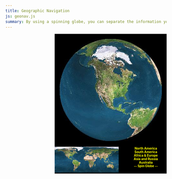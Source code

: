 ```yaml
---
title: Geographic Navigation
js: geonav.js
summary: By using a spinning globe, you can separate the information you have about the world into groups by continent.  Spinning globe is provided by JavaScript and a series of images.
---
```


<div style="background-color: black; width: 350px; float: right">
    <div style="text-align: center; padding: 15px">
        <IMG SRC="na.jpg" NAME="World" WIDTH="320"    ONLOAD="setTimeout('updateMap()', 20)" HEIGHT="320">
    </div>
    <div style="width: 200px; float: left">
        <IMG SRC="globe.gif" WIDTH="200" HEIGHT="81" USEMAP="#map1" BORDER="0">
        <MAP NAME="map1">
            <AREA SHAPE="POLY" COORDS="174,35,163,44,151,46,162,72,196,76,198,47" HREF="javascript:GoTo(4)">
            <AREA SHAPE="POLY" COORDS="126,0,141,45,163,40,183,18,196,15,196,2"    HREF="javascript:GoTo(3)">
            <AREA SHAPE="POLY" COORDS="136,35,124,4,105,3,93,13,87,30,93,47,103,53,110,74,124,67,136,53" HREF="javascript:GoTo(2)">
            <AREA SHAPE="POLY" COORDS="67,38,48,44,53,78,70,79,88,50,77,39" HREF="javascript:GoTo(1)">
            <AREA SHAPE="POLY" COORDS="92,1,88,12,65,34,45,44,23,24,4,19,1,1,92,1" HREF="javascript:GoTo(0)">
        </MAP>
    </div>
    <div style="width: 130px; float: right; text-align: center; font-size: 0.7em; font-weight: bold">
        <a href="javascript:GoTo(0)" style="color: yellow; text-decoration: none">North America</a><br>
        <a href="javascript:GoTo(1)" style="color: yellow; text-decoration: none">South America</a><br>
        <a href="javascript:GoTo(2)" style="color: yellow; text-decoration: none">Africa &amp; Europe</a><br>
        <a href="javascript:GoTo(3)" style="color: yellow; text-decoration: none">Asia and Russia</a><br>
        <a href="javascript:GoTo(4)" style="color: yellow; text-decoration: none">Australia</a><br>
        <a href="javascript:SpinGlobe()" style="color: yellow; text-decoration: none">-- Spin Globe --</a>
    </div>
    <div style="clear: both">
    </div>
</div>
<div id="geo_info_loading" style="display: none">
    <h1 align=center>Loading ...</h1>
    <p>Please wait for the world to revolve once so the world gets loaded.</p>
</div>
<div id="geo_info_na" style="display: none">
    <h1 align=center>North America</h1>
    <h2>Navigation</h2>
    <p>Just click on the globe to the left or the stretched out globe in the
    lower left.  The globe will rotate and this frame will refresh.</p>
    <h2>Download</h2>
    <p>If you use this code, I'd appreciate credit in your JavaScript.
    You can either save this page and all of the images that it uses, or I
    have a <a href="geonav.zip">slightly older version</a> as a zip file.</p>
    <p><a href="#" onclick="LoadNav('credits'); return false">Credits</a></p>
</div>
<div id="geo_info_sa" style="display: none">
    <h1 align=center>South America</h1>
    <p>Insert links for South America here</p>
    <p>If you get creative, you can use this type of thing to showcase links
    about a single city, country, or other geographic region.</p>
</div>
<div id="geo_info_af" style="display: none">
    <h1 align=center>Africa and Europe</h1>
    <p>Insert links relative to these areas here.</p>
    <p>If you get extremely creative, you could write a program that does a
    bubble-zoom effect on a network of nodes, and use the images that were
    created in here instead of using pictures of a globe.</p>
</div>
<div id="geo_info_as" style="display: none">
    <h1 align=center>Asia</h1>
    <p>Insert links relative to Asia here.</p>
    <p>I tried using higher quality pictures, but they slowed down the browser
    too much.  I also tried having a path from where you were directly to where
    you were going, but that was a huge amount of images.</p>
</div>
<div id="geo_info_au" style="display: none">
    <h1 align=center>Australia</h1>
    <p>Insert links relative to Australia here.</p>
    <p>For added flashiness, you could rewrite this type of idea in Flash.  I
    bet it would be easier if you could make a sphere, put a globe texture on
    it, and then just spin the ball wherever you like.  Zooming, bouncing, and
    some warping effects would make the globe seem nicely animated.</p>
</div>
<div id="geo_info_credits" style="display: none">
    <h1 align=center>Credits</h1>
    <UL>
    <LI>Images are generated by the <A
    HREF="http://www.fourmilab.ch/earthview/">Earth Viewer</A> by
    <A HREF="http://www.fourmilab.ch/">John Walker</A></LI>
    <LI>Satellite data that Earth Viewer uses is from
    <A HREF="http://livingearth.com/">The Living Earth</A></LI>
    <LI>Positioning on the globe was done with a shareware Windows program, Amiglobe 99.</LI>
</div>
